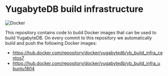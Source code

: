 # YugabyteDB build infrastructure

![Docker](https://github.com/yugabyte/build-infra/workflows/Docker/badge.svg)

This repository contains code to build Docker images that can be used to build
YugabyteDB. On every commit to this repository we automatically build and push
the following Docker images:

- https://hub.docker.com/repository/docker/yugabytedb/yb_build_infra_centos7
- https://hub.docker.com/repository/docker/yugabytedb/yb_build_infra_ubuntu1804